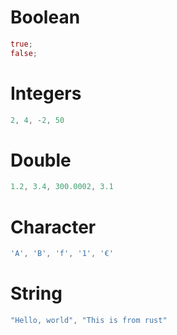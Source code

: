 # Boolean

```rust
true;
false;
```

# Integers

```rust
2, 4, -2, 50
```

# Double

```rust
1.2, 3.4, 300.0002, 3.1
```

# Character

```rust
'A', 'B', 'f', '1', '€'
```

# String

```rust
"Hello, world", "This is from rust"
```
